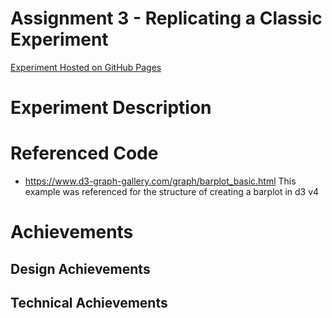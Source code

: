 # Assignment 3 - Replicating a Classic Experiment  

[Experiment Hosted on GitHub Pages](https://jalovering.github.io/03-Experiment/)

# Experiment Description


# Referenced Code
- https://www.d3-graph-gallery.com/graph/barplot_basic.html
This example was referenced for the structure of creating a barplot in d3 v4

# Achievements
## Design Achievements
## Technical Achievements